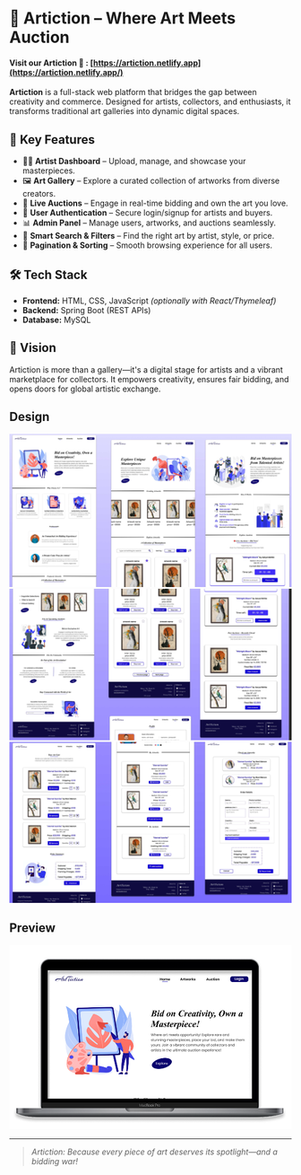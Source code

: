 # 🎨 Artiction – Where Art Meets Auction

#### Visit our Artiction 🎨 :  [https://artiction.netlify.app](https://artiction.netlify.app/)

**Artiction** is a full-stack web platform that bridges the gap between creativity and commerce. Designed for artists, collectors, and enthusiasts, it transforms traditional art galleries into dynamic digital spaces.

## 🌟 Key Features
- 🧑‍🎨 **Artist Dashboard** – Upload, manage, and showcase your masterpieces.
- 🖼️ **Art Gallery** – Explore a curated collection of artworks from diverse creators.
- 🔨 **Live Auctions** – Engage in real-time bidding and own the art you love.
- 🔐 **User Authentication** – Secure login/signup for artists and buyers.
- 📊 **Admin Panel** – Manage users, artworks, and auctions seamlessly.
- 🧩 **Smart Search & Filters** – Find the right art by artist, style, or price.
- 🔁 **Pagination & Sorting** – Smooth browsing experience for all users.

## 🛠️ Tech Stack
- **Frontend:** HTML, CSS, JavaScript *(optionally with React/Thymeleaf)*
- **Backend:** Spring Boot (REST APIs)
- **Database:** MySQL

## 🚀 Vision
Artiction is more than a gallery—it's a digital stage for artists and a vibrant marketplace for collectors. It empowers creativity, ensures fair bidding, and opens doors for global artistic exchange.

## Design
![image1](./screenshots/image1.png)
![image2](./screenshots/image2.png)
![image3](./screenshots/image3.png)

## Preview
![Preview](./screenshots/preview.png "Artiction Website")

---

> *Artiction: Because every piece of art deserves its spotlight—and a bidding war!*
